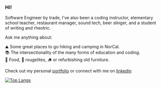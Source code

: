 ### Hi!

Software Engineer by trade, I've also been a coding instructor, elementary school teacher, restaurant manager, sound tech, beer slinger, and a student of writing and rheotric.

Ask me anything about:

⛰️ Some great places to go hiking and camping in NorCal.  
📚 The intersectionality of the many forms of education and coding.  
🍲 Food, 👾 rougelites, 🪵 or refurbishing old furniture.

Check out my personal [portfolio](https://www.ahrampy.com) or connect with me on [linkedin](https://www.linkedin.com/in/adrian-rampy-1b8924198/)

[![Top Langs](https://github-readme-stats.vercel.app/api/top-langs/?username=ahrampy&langs_count=8&layout=compact)](https://github.com/anuraghazra/github-readme-stats)
